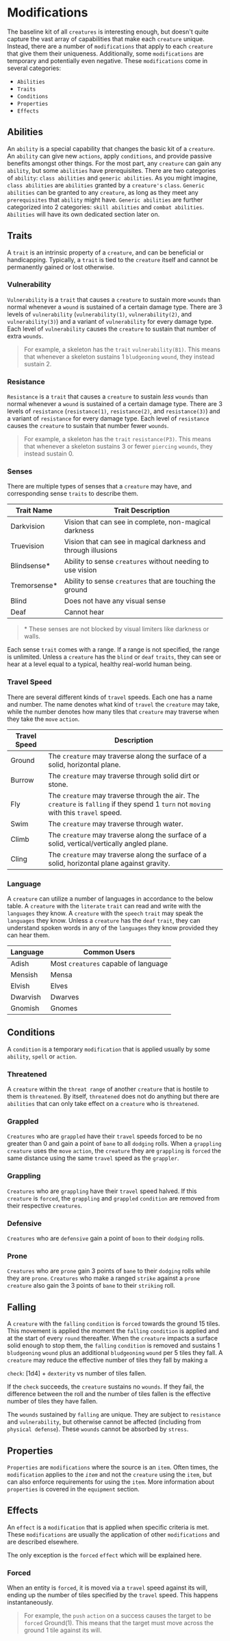 # Modifications

The baseline kit of all `creatures` is interesting enough, but doesn't quite capture the vast array of capabilities that make each `creature` unique. Instead, there are a number of `modifications` that apply to each `creature` that give them their uniqueness. Additionally, some `modifications` are temporary and potentially even negative. These `modifications` come in several categories:

-   `Abilities`
-   `Traits`
-   `Conditions`
-   `Properties`
-   `Effects`

## Abilities

An `ability` is a special capability that changes the basic kit of a `creature`. An `ability` can give new `actions`, apply `conditions`, and provide passive benefits amongst other things. For the most part, any `creature` can gain any `ability`, but some `abilities` have prerequisites. There are two categories of `ability`: `class abilities` and `generic abilities`. As you might imagine, `class abilities` are `abilities` granted by a `creature's` `class`. `Generic abilities` can be granted to any `creature`, as long as they meet any `prerequisites` that `ability` might have. `Generic abilities` are further categorized into 2 categories: `skill abilities` and `combat abilities`. `Abilities` will have its own dedicated section later on.

## Traits

A `trait` is an intrinsic property of a `creature`, and can be beneficial or handicapping. Typically, a `trait` is tied to the `creature` itself and cannot be permanently gained or lost otherwise.

### Vulnerability

`Vulnerability` is a `trait` that causes a `creature` to sustain more `wounds` than normal whenever a `wound` is sustained of a certain damage type. There are 3 levels of `vulnerability` (`vulnerability(1)`, `vulnerability(2)`, and `vulnerability(3)`) and a variant of `vulnerability` for every damage type. Each level of `vulnerability` causes the `creature` to sustain that number of extra `wounds`.

> For example, a skeleton has the `trait` `vulnerability(B1)`. This means that whenever a skeleton sustains 1 `bludgeoning` `wound`, they instead sustain 2.

### Resistance

`Resistance` is a `trait` that causes a `creature` to sustain _less_ `wounds` than normal whenever a `wound` is sustained of a certain damage type. There are 3 levels of `resistance` (`resistance(1)`, `resistance(2)`, and `resistance(3)`) and a variant of `resistance` for every damage type. Each level of `resistance` causes the `creature` to sustain that number fewer `wounds`.

> For example, a skeleton has the `trait` `resistance(P3)`. This means that whenever a skeleton sustains 3 or fewer `piercing` `wounds`, they instead sustain 0.

### Senses

There are multiple types of senses that a `creature` may have, and corresponding sense `traits` to describe them.

| Trait Name    | Trait Description                                             |
| ------------- | ------------------------------------------------------------- |
| Darkvision    | Vision that can see in complete, non-magical darkness         |
| Truevision    | Vision that can see in magical darkness and through illusions |
| Blindsense\*  | Ability to sense `creatures` without needing to use vision    |
| Tremorsense\* | Ability to sense `creatures` that are touching the ground     |
| Blind         | Does not have any visual sense                                |
| Deaf          | Cannot hear                                                   |

> \* These senses are not blocked by visual limiters like darkness or walls.

Each sense `trait` comes with a range. If a range is not specified, the range is unlimited. Unless a `creature` has the `blind` or `deaf` `traits`, they can see or hear at a level equal to a typical, healthy real-world human being.

### Travel Speed

There are several different kinds of `travel` speeds. Each one has a name and number. The name denotes what kind of `travel` the `creature` may take, while the number denotes how many tiles that `creature` may traverse when they take the `move` `action`.

| Travel Speed | Description                                                                                                                            |
| ------------ | -------------------------------------------------------------------------------------------------------------------------------------- |
| Ground       | The `creature` may traverse along the surface of a solid, horizontal plane.                                                            |
| Burrow       | The `creature` may traverse through solid dirt or stone.                                                                               |
| Fly          | The `creature` may traverse through the air. The `creature` is `falling` if they spend 1 `turn` not `moving` with this `travel` speed. |
| Swim         | The `creature` may traverse through water.                                                                                             |
| Climb        | The `creature` may traverse along the surface of a solid, vertical/vertically angled plane.                                            |
| Cling        | The `creature` may traverse along the surface of a solid, horizontal plane against gravity.                                            |

### Language

A `creature` can utilize a number of languages in accordance to the below table. A `creature` with the `literate` `trait` can read and write with the `languages` they know. A `creature` with the `speech` `trait` may speak the `languages` they know. Unless a `creature` has the `deaf` `trait`, they can understand spoken words in any of the `languages` they know provided they can hear them.

| Language | Common Users                         |
| -------- | ------------------------------------ |
| Adish    | Most `creatures` capable of language |
| Mensish  | Mensa                                |
| Elvish   | Elves                                |
| Dwarvish | Dwarves                              |
| Gnomish  | Gnomes                               |

## Conditions

A `condition` is a temporary `modification` that is applied usually by some `ability`, `spell` or `action`.

### Threatened

A `creature` within the `threat range` of another `creature` that is hostile to them is `threatened`. By itself, `threatened` does not do anything but there are `abilities` that can only take effect on a `creature` who is `threatened`.

### Grappled

`Creatures` who are `grappled` have their `travel` speeds forced to be no greater than 0 and gain a point of `bane` to all `dodging` rolls. When a `grappling` `creature` uses the `move` `action`, the `creature` they are `grappling` is `forced` the same distance using the same `travel` speed as the `grappler`.

### Grappling

`Creatures` who are `grappling` have their `travel` speed halved. If this `creature` is `forced`, the `grappling` and `grappled` `condition` are removed from their respective `creatures`.

### Defensive

`Creatures` who are `defensive` gain a point of `boon` to their `dodging` rolls.

### Prone

`Creatures` who are `prone` gain 3 points of `bane` to their `dodging` rolls while they are `prone`. `Creatures` who make a ranged `strike` against a `prone` `creature` also gain the 3 points of `bane` to their `striking` roll.

## Falling

A `creature` with the `falling` `condition` is `forced` towards the ground 15 tiles. This movement is applied the moment the `falling` `condition` is applied and at the start of every `round` thereafter. When the `creature` impacts a surface solid enough to stop them, the `falling` `condition` is removed and sustains 1 `bludgeoning` `wound` plus an additional `bludgeoning` `wound` per 5 tiles they fall. A `creature` may reduce the effective number of tiles they fall by making a

`check`: [1d4] + `dexterity` vs number of tiles fallen.

If the `check` succeeds, the `creature` sustains no `wounds`. If they fail, the difference between the roll and the number of tiles fallen is the effective number of tiles they have fallen.

The `wounds` sustained by `falling` are unique. They are subject to `resistance` and `vulnerability`, but otherwise cannot be affected (including from `physical defense`). These `wounds` cannot be absorbed by `stress`.

## Properties

`Properties` are `modifications` where the source is an `item`. Often times, the `modification` applies to the _`item`_ and not the `creature` using the `item`, but can also enforce requirements for using the `item`. More information about `properties` is covered in the `equipment` section.

## Effects

An `effect` is a `modification` that is applied when specific criteria is met. These `modifications` are usually the application of other `modifications` and are described elsewhere.

The only exception is the `forced` `effect` which will be explained here.

### Forced

When an entity is `forced`, it is moved via a `travel` speed against its will, ending up the number of tiles specified by the `travel` speed. This happens instantaneously.

> For example, the `push` `action` on a success causes the target to be `forced` Ground(1). This means that the target must move across the ground 1 tile against its will.
